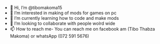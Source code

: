 - 👋 Hi, I’m @tibomakoma15
- 👀 I’m interested in making of mods for games on pc
- 🌱 I’m currently learning how to code and make mods 
- 💞️ I’m looking to collaborate with people wolrd wide 
- 📫 How to reach me- You can reach me on facebook am (Tibo Thabza Makoma) or whatsApp (072 591 5676)

<!---
tibomakoma15/tibomakoma15 is a ✨ special ✨ repository because its `README.md` (this file) appears on your GitHub profile.
You can click the Preview link to take a look at your changes.
--->
